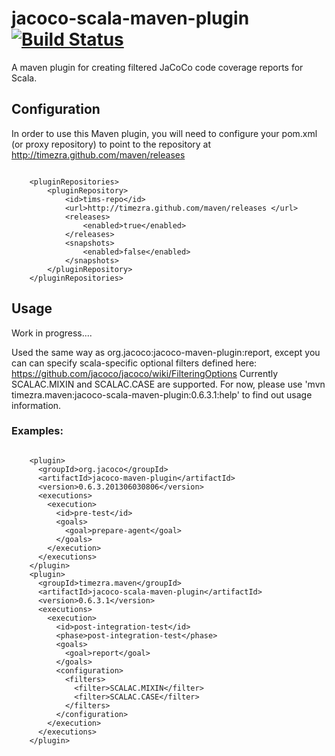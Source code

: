 jacoco-scala-maven-plugin [![Build Status](https://travis-ci.org/timezra/jacoco-scala-maven-plugin.png)](https://travis-ci.org/timezra/jacoco-scala-maven-plugin)
==================

A maven plugin for creating filtered JaCoCo code coverage reports for Scala.

Configuration
----------------------------------------------------
In order to use this Maven plugin, you will need to configure your pom.xml (or proxy repository) to point to the repository at <http://timezra.github.com/maven/releases>

<code lang="xml">
&nbsp;&nbsp;&nbsp;&nbsp;&lt;pluginRepositories&gt;  
&nbsp;&nbsp;&nbsp;&nbsp;&nbsp;&nbsp;&nbsp;&nbsp;&lt;pluginRepository&gt;  
&nbsp;&nbsp;&nbsp;&nbsp;&nbsp;&nbsp;&nbsp;&nbsp;&nbsp;&nbsp;&nbsp;&nbsp;&lt;id&gt;tims-repo&lt;/id&gt;  
&nbsp;&nbsp;&nbsp;&nbsp;&nbsp;&nbsp;&nbsp;&nbsp;&nbsp;&nbsp;&nbsp;&nbsp;&lt;url&gt;http://timezra.github.com/maven/releases &lt;/url&gt;  
&nbsp;&nbsp;&nbsp;&nbsp;&nbsp;&nbsp;&nbsp;&nbsp;&nbsp;&nbsp;&nbsp;&nbsp;&lt;releases&gt;  
&nbsp;&nbsp;&nbsp;&nbsp;&nbsp;&nbsp;&nbsp;&nbsp;&nbsp;&nbsp;&nbsp;&nbsp;&nbsp;&nbsp;&nbsp;&nbsp;&lt;enabled&gt;true&lt;/enabled&gt;  
&nbsp;&nbsp;&nbsp;&nbsp;&nbsp;&nbsp;&nbsp;&nbsp;&nbsp;&nbsp;&nbsp;&nbsp;&lt;/releases&gt;  
&nbsp;&nbsp;&nbsp;&nbsp;&nbsp;&nbsp;&nbsp;&nbsp;&nbsp;&nbsp;&nbsp;&nbsp;&lt;snapshots&gt;  
&nbsp;&nbsp;&nbsp;&nbsp;&nbsp;&nbsp;&nbsp;&nbsp;&nbsp;&nbsp;&nbsp;&nbsp;&nbsp;&nbsp;&nbsp;&nbsp;&lt;enabled&gt;false&lt;/enabled&gt;  
&nbsp;&nbsp;&nbsp;&nbsp;&nbsp;&nbsp;&nbsp;&nbsp;&nbsp;&nbsp;&nbsp;&nbsp;&lt;/snapshots&gt;  
&nbsp;&nbsp;&nbsp;&nbsp;&nbsp;&nbsp;&nbsp;&nbsp;&lt;/pluginRepository&gt;  
&nbsp;&nbsp;&nbsp;&nbsp;&lt;/pluginRepositories&gt;
</code>

Usage
----------------------------------------------------
Work in progress....

Used the same way as org.jacoco:jacoco-maven-plugin:report, except you can can specify scala-specific optional filters defined here: https://github.com/jacoco/jacoco/wiki/FilteringOptions
Currently SCALAC.MIXIN and SCALAC.CASE are supported.
For now, please use 'mvn timezra.maven:jacoco-scala-maven-plugin:0.6.3.1:help' to find out usage information.

### Examples: ###

<code lang="xml">
&nbsp;&nbsp;&nbsp;&nbsp;&lt;plugin&gt;  
&nbsp;&nbsp;&nbsp;&nbsp;&nbsp;&nbsp;&lt;groupId&gt;org.jacoco&lt;/groupId&gt;  
&nbsp;&nbsp;&nbsp;&nbsp;&nbsp;&nbsp;&lt;artifactId&gt;jacoco-maven-plugin&lt;/artifactId&gt;  
&nbsp;&nbsp;&nbsp;&nbsp;&nbsp;&nbsp;&lt;version&gt;0.6.3.201306030806&lt;/version&gt;  
&nbsp;&nbsp;&nbsp;&nbsp;&nbsp;&nbsp;&lt;executions&gt;  
&nbsp;&nbsp;&nbsp;&nbsp;&nbsp;&nbsp;&nbsp;&nbsp;&lt;execution&gt;  
&nbsp;&nbsp;&nbsp;&nbsp;&nbsp;&nbsp;&nbsp;&nbsp;&nbsp;&nbsp;&lt;id&gt;pre-test&lt;/id&gt;  
&nbsp;&nbsp;&nbsp;&nbsp;&nbsp;&nbsp;&nbsp;&nbsp;&nbsp;&nbsp;&lt;goals&gt;  
&nbsp;&nbsp;&nbsp;&nbsp;&nbsp;&nbsp;&nbsp;&nbsp;&nbsp;&nbsp;&nbsp;&nbsp;&lt;goal&gt;prepare-agent&lt;/goal&gt;  
&nbsp;&nbsp;&nbsp;&nbsp;&nbsp;&nbsp;&nbsp;&nbsp;&nbsp;&nbsp;&lt;/goals&gt;  
&nbsp;&nbsp;&nbsp;&nbsp;&nbsp;&nbsp;&nbsp;&nbsp;&lt;/execution&gt;  
&nbsp;&nbsp;&nbsp;&nbsp;&nbsp;&nbsp;&lt;/executions&gt;  
&nbsp;&nbsp;&nbsp;&nbsp;&lt;/plugin&gt;  
&nbsp;&nbsp;&nbsp;&nbsp;&lt;plugin&gt;  
&nbsp;&nbsp;&nbsp;&nbsp;&nbsp;&nbsp;&lt;groupId&gt;timezra.maven&lt;/groupId&gt;  
&nbsp;&nbsp;&nbsp;&nbsp;&nbsp;&nbsp;&lt;artifactId&gt;jacoco-scala-maven-plugin&lt;/artifactId&gt;  
&nbsp;&nbsp;&nbsp;&nbsp;&nbsp;&nbsp;&lt;version&gt;0.6.3.1&lt;/version&gt;  
&nbsp;&nbsp;&nbsp;&nbsp;&nbsp;&nbsp;&lt;executions&gt;  
&nbsp;&nbsp;&nbsp;&nbsp;&nbsp;&nbsp;&nbsp;&nbsp;&lt;execution&gt;  
&nbsp;&nbsp;&nbsp;&nbsp;&nbsp;&nbsp;&nbsp;&nbsp;&nbsp;&nbsp;&lt;id&gt;post-integration-test&lt;/id&gt;  
&nbsp;&nbsp;&nbsp;&nbsp;&nbsp;&nbsp;&nbsp;&nbsp;&nbsp;&nbsp;&lt;phase&gt;post-integration-test&lt;/phase&gt;  
&nbsp;&nbsp;&nbsp;&nbsp;&nbsp;&nbsp;&nbsp;&nbsp;&nbsp;&nbsp;&lt;goals&gt;  
&nbsp;&nbsp;&nbsp;&nbsp;&nbsp;&nbsp;&nbsp;&nbsp;&nbsp;&nbsp;&nbsp;&nbsp;&lt;goal&gt;report&lt;/goal&gt;  
&nbsp;&nbsp;&nbsp;&nbsp;&nbsp;&nbsp;&nbsp;&nbsp;&nbsp;&nbsp;&lt;/goals&gt;  
&nbsp;&nbsp;&nbsp;&nbsp;&nbsp;&nbsp;&nbsp;&nbsp;&nbsp;&nbsp;&lt;configuration&gt;  
&nbsp;&nbsp;&nbsp;&nbsp;&nbsp;&nbsp;&nbsp;&nbsp;&nbsp;&nbsp;&nbsp;&nbsp;&lt;filters&gt;  
&nbsp;&nbsp;&nbsp;&nbsp;&nbsp;&nbsp;&nbsp;&nbsp;&nbsp;&nbsp;&nbsp;&nbsp;&nbsp;&nbsp;&lt;filter&gt;SCALAC.MIXIN&lt;/filter&gt;  
&nbsp;&nbsp;&nbsp;&nbsp;&nbsp;&nbsp;&nbsp;&nbsp;&nbsp;&nbsp;&nbsp;&nbsp;&nbsp;&nbsp;&lt;filter&gt;SCALAC.CASE&lt;/filter&gt;  
&nbsp;&nbsp;&nbsp;&nbsp;&nbsp;&nbsp;&nbsp;&nbsp;&nbsp;&nbsp;&nbsp;&nbsp;&lt;/filters&gt;  
&nbsp;&nbsp;&nbsp;&nbsp;&nbsp;&nbsp;&nbsp;&nbsp;&nbsp;&nbsp;&lt;/configuration&gt;  
&nbsp;&nbsp;&nbsp;&nbsp;&nbsp;&nbsp;&nbsp;&nbsp;&lt;/execution&gt;  
&nbsp;&nbsp;&nbsp;&nbsp;&nbsp;&nbsp;&lt;/executions&gt;  
&nbsp;&nbsp;&nbsp;&nbsp;&lt;/plugin&gt;  
</code>

